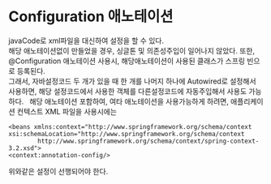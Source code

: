 # Configuration 애노테이션  
javaCode로 xml파일을 대신하여 설정을 할 수 있다.  
해당 애노테이션없이 만들었을 경우, 싱글톤 및 의존성주입이 일어나지 않았다. 
또한, @Configuration 애노테이션 사용시, 해당애노테이션이 사용된 클래스가 스프링 빈으로 등록된다.  
그래서, 자바설정코드 두 개가 있을 때 한 개를 나머지 하나에 Autowired로 설정해서 사용하면, 해당 설정코드에서 사용한 객체를 다른설정코드에 자동주입해서 사용도 가능하다.  
해당 애노테이션 포함하여, 여타 애노테이션을 사용가능하게 하려면, 애플리케이션 컨텍스트 XML 파일을 사용시에는
```
<beans xmlns:context="http://www.springframework.org/schema/context
xsi:schemaLocation="http://www.springframework.org/schema/context
		http://www.springframework.org/schema/context/spring-context-3.2.xsd">
<context:annotation-config/>
```
위와같은 설정이 선행되어야 한다.
